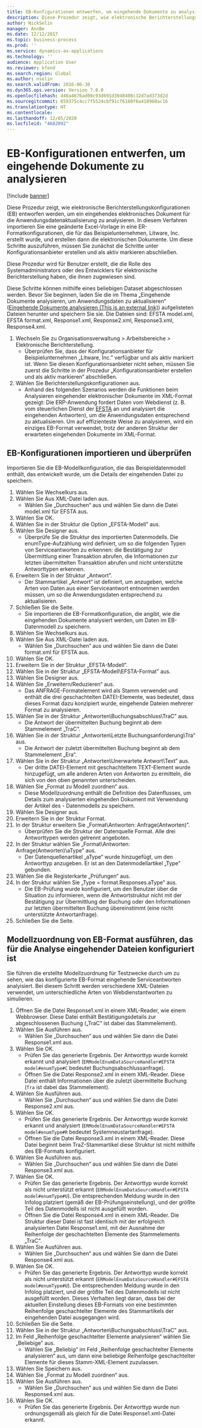```yaml
---
title: EB-Konfigurationen entwerfen, um eingehende Dokumente zu analysieren
description: Diese Prozedur zeigt, wie elektronische Berichterstellungskonfigurationen (EB) entworfen werden, um ein eingehendes elektronisches Dokument für die Anwendungsdatenaktualisierung zu analysieren.
author: NickSelin
manager: AnnBe
ms.date: 12/12/2017
ms.topic: business-process
ms.prod: ''
ms.service: dynamics-ax-applications
ms.technology: ''
audience: Application User
ms.reviewer: kfend
ms.search.region: Global
ms.author: nselin
ms.search.validFrom: 2016-06-30
ms.dyn365.ops.version: Version 7.0.0
ms.openlocfilehash: 446a4676ad00c93d691d3048408c32d7ad373d2d
ms.sourcegitcommit: 659375c4cc7f5524cbf91cf6160f6a410960ac16
ms.translationtype: HT
ms.contentlocale: 
ms.lasthandoff: 12/05/2020
ms.locfileid: "4682092"
---
```

# <a name="design-er-configurations-to-parse-incoming-documents"></a>EB-Konfigurationen entwerfen, um eingehende Dokumente zu analysieren

[!include [banner](../../includes/banner.md)]

Diese Prozedur zeigt, wie elektronische Berichterstellungskonfigurationen (EB) entworfen werden, um ein eingehendes elektronisches Dokument für die Anwendungsdatenaktualisierung zu analysieren. In diesem Verfahren importieren Sie eine geänderte Excel-Vorlage in eine ER-Formatkonfigurationen, die für das Beispielunternehmen, Litware, Inc. erstellt wurde, und erstellen dann die elektronischen Dokumente. Um diese Schritte auszuführen, müssen Sie zunächst die Schritte unter Konfigurationsanbieter erstellen und als aktiv markieren abschließen.

Diese Prozedur wird für Benutzer erstellt, die die Rolle des Systemadministrators oder des Entwicklers für elektronische Berichterstellung haben, die ihnen zugewiesen sind.

Diese Schritte können mithilfe eines beliebigen Dataset abgeschlossen werden. Bevor Sie beginnen, laden Sie die im Thema „Eingehende Dokumente analysieren, um Anwendungsdaten zu aktualisieren“ ([Eingehende Dokumente analysieren (This is an external link)](https://docs.microsoft.com/de-de/dynamics365/supply-chain/fin-ops-core/dev-itpro/analytics/parse-incoming-electronic-documents)) aufgelisteten Dateien herunter und speichern Sie sie. Die Dateien sind: EFSTA model.xml, EFSTA format.xml, Response1.xml, Response2.xml, Response3.xml, Response4.xml.

1. Wechseln Sie zu Organisationsverwaltung > Arbeitsbereiche > Elektronische Berichterstellung.
    * Überprüfen Sie, dass der Konfigurationsanbieter für Beispielunternehmen „Litware, Inc.” verfügbar und als aktiv markiert ist. Wenn Sie diesen Konfigurationsanbieter nicht sehen, müssen Sie zuerst die Schritte in der Prozedur „Konfigurationsanbieter erstellen und als aktiv markieren“ abschließen.
2. Wählen Sie Berichterstellungskonfigurationen aus.
    * Anhand des folgenden Szenarios werden die Funktionen beim Analysieren eingehender elektronischer Dokumente im XML-Format gezeigt: Die ERP-Anwendung fordert Daten vom Webdienst (z. B. vom steuerlichen Dienst der [EFSTA](http://efsta.org/) an und analysiert die eingehenden Antworten), um die Anwendungsdaten entsprechend zu aktualisieren. Um auf effizienteste Weise zu analysieren, wird ein einziges EB-Format verwendet, trotz der anderen Struktur der erwarteten eingehenden Dokumente im XML-Format.

## <a name="import-and-review-er-configurations"></a>EB-Konfigurationen importieren und überprüfen

Importieren Sie die EB-Modellkonfiguration, die das Beispieldatenmodell enthält, das entwickelt wurde, um die Details der eingehenden Datei zu speichern.

1. Wählen Sie Wechselkurs aus.
2. Wählen Sie Aus XML-Datei laden aus.
    * Wählen Sie „Durchsuchen“ aus und wählen Sie dann die Datei model.xml für EFSTA aus.
3. Wählen Sie OK.
4. Wählen Sie in der Struktur die Option „EFSTA-Modell” aus.
5. Wählen Sie Designer aus.
    * Überprüfe Sie die Struktur des importierten Datenmodells. Die enumType-Aufzählung wird definiert, um so die folgenden Typen von Serviceantworten zu erkennen: die Bestätigung zur Übermittlung einer Transaktion abrufen, die Informationen zur letzten übermittelten Transaktion abrufen und nicht unterstützte Antworttypen erkennen.
6. Erweitern Sie in der Struktur „Antwort”.
    * Der Stammartikel „Antwort“ ist definiert, um anzugeben, welche Arten von Daten aus einer Serviceantwort entnommen werden müssen, um so die Anwendungsdaten entsprechend zu aktualisieren.
7. Schließen Sie die Seite.
    * Sie importieren die EB-Formatkonfiguration, die angibt, wie die eingehenden Dokumente analysiert werden, um Daten im EB-Datenmodell zu speichern.
8. Wählen Sie Wechselkurs aus.
9. Wählen Sie Aus XML-Datei laden aus.
    * Wählen Sie „Durchsuchen“ aus und wählen Sie dann die Datei format.xml für EFSTA aus.
10. Wählen Sie OK.
11. Erweitern Sie in der Struktur „EFSTA-Modell”.
12. Wählen Sie in der Struktur „EFSTA-Modell\EFSTA-Format” aus.
13. Wählen Sie Designer aus.
14. Wählen Sie „Erweitern/Reduzieren“ aus.
    * Das ANFRAGE-Formatelement wird als Stamm verwendet und enthält die drei geschachtelten DATEI-Elemente, was bedeutet, dass dieses Format dazu konzipiert wurde, eingehende Dateien mehrerer Format zu analysieren.
15. Wählen Sie in der Struktur „Antworten\Buchungsabschluss\TraC” aus.
    * Die Antwort der übermittelten Buchung beginnt ab dem Stammelement „TraC“.
16. Wählen Sie in der Struktur „Antworten\Letzte Buchungsanforderung\Tra” aus.
    * Die Antwort der zuletzt übermittelten Buchung beginnt ab dem Stammelement „Era“.
17. Wählen Sie in der Struktur „Antworten\Unerwartete Antwort\Text” aus.
    * Der dritte DATEI-Element mit geschachteltem TEXT-Element wurde hinzugefügt, um alle anderen Arten von Antworten zu ermitteln, die sich von den oben genannten unterscheiden.
18. Wählen Sie „Format zu Modell zuordnen“ aus.
    * Diese Modellzuordnung enthält die Definition des Datenflusses, um Details zum analysierten eingehenden Dokument mit Verwendung der Artikel des - Datenmodells zu speichern.
19. Wählen Sie Designer aus.
20. Erweitern Sie in der Struktur Format.
21. In der Struktur erweitern Sie „Format\Antworten: Anfrage(Antworten)”.
    * Überprüfen Sie die Struktur der Datenquelle Format. Alle drei Antworttypen werden getrennt angeboten.
22. In der Struktur wählen Sie „Format\Antworten: Anfrage(Antworten)\aType” aus.
    * Der Datenquellenartikel „aType“ wurde hinzugefügt, um den Antworttyp anzugeben. Er ist an den Datenmodellartikel „Type“ gebunden.
23. Wählen Sie die Registerkarte „Prüfungen“ aus.
24. In der Struktur wählen Sie „Type = format.Responses.aType” aus.
    * Die EB-Prüfung wurde konfiguriert, um den Benutzer über die Situation zu informieren, wenn die Antwortstruktur nicht mit der Bestätigung zur Übermittlung der Buchung oder den Informationen zur letzten übermittelten Buchung übereinstimmt (eine nicht unterstützte Antwortanfrage).
25. Schließen Sie die Seite.

## <a name="run-model-mapping-of-er-format-configured-for-parsing-incoming-files"></a>Modellzuordnung von EB-Format ausführen, das für die Analyse eingehender Dateien konfiguriert ist

Sie führen die erstellte Modellzuordnung für Testzwecke durch um zu sehen, wie das konfigurierte EB-Format eingehende Serviceantworten analyisiert. Bei diesem Schritt werden verschiedene XML-Dateien verwendet, um unterschiedliche Arten von Webdienstantworten zu simulieren.

1. Öffnen Sie die Datei Response1.xml in einem XML-Reader, wie einem Webbrowser. Diese Datei enthält Bestätigungsdetails zur abgeschlossenen Buchung („TraC“ ist dabei das Stammelement).
2. Wählen Sie Ausführen aus.
    * Wählen Sie „Durchsuchen“ aus und wählen Sie dann die Datei Response1.xml aus.
3. Wählen Sie OK.
    * Prüfen Sie das generierte Ergebnis. Der Antworttyp wurde korrekt erkannt und analysiert (`ERModelEnumDataSourceHandler#EFSTA model#enumType#C` bedeutet Buchungsabschlussanfrage).
    * Öffnen Sie die Datei Response2.xml in einem XML-Reader. Diese Datei enthält Informationen über die zuletzt übermittelte Buchung (`Tra` ist dabei das Stammelement).
4. Wählen Sie Ausführen aus.
    * Wählen Sie „Durchsuchen“ aus und wählen Sie dann die Datei Response2.xml aus.
5. Wählen Sie OK.
    * Prüfen Sie das generierte Ergebnis. Der Antworttyp wurde korrekt erkannt und analysiert (`ERModelEnumDataSourceHandler#EFSTA model#enumType#R` bedeutet Systemneustartanfrage).
    * Öffnen Sie die Datei Response3.xml in einem XML-Reader. Diese Datei beginnt beim TraZ-Stammartikel diese Struktur ist nicht mithilfe des EB-Formats konfiguriert.
6. Wählen Sie Ausführen aus.
    * Wählen Sie „Durchsuchen“ aus und wählen Sie dann die Datei Response3.xml aus.
7. Wählen Sie OK.
    * Prüfen Sie das generierte Ergebnis. Der Antworttyp wurde korrekt als nicht unterstützt erkannt (`ERModelEnumDataSourceHandler#EFSTA model#enumType#U`). Die entsprechenden Meldung wurde in den Infolog platziert (gemäß der EB-Prüfungseinstellung), und der größte Teil des Datenmodells ist nicht ausgefüllt worden.
    * Öffnen Sie die Datei Response4.xml in einem XML-Reader. Die Struktur dieser Datei ist fast identisch mit der erfolgreich analysierten Datei Response1.xml, mit der Ausnahme der Reihenfolge der geschachtelten Elemente des Stammelements „TraC“.
8. Wählen Sie Ausführen aus.
    * Wählen Sie „Durchsuchen“ aus und wählen Sie dann die Datei Response4.xml aus.
9. Wählen Sie OK.
    * Prüfen Sie das generierte Ergebnis. Der Antworttyp wurde korrekt als nicht unterstützt erkannt (`ERModelEnumDataSourceHandler#EFSTA model#enumType#U`). Die entsprechenden Meldung wurde in den Infolog platziert, und der größte Teil des Datenmodells ist nicht ausgefüllt worden. Dieses Verhalten liegt daran, dass bei der aktuellen Einstellung dieses EB-Formats von eine bestimmten Reihenfolge geschachtelter Elemente des Stammartikels der eingehenden Datei ausgegangen wird.
10. Schließen Sie die Seite.
11. Wählen Sie in der Struktur „Antworten\Buchungsabschluss\TraC” aus.
12. Im Feld „Reihenfolge geschachtelter Elemente analysieren” wählen Sie „Beliebige” aus.
    * Wählen Sie „Beliebig“ im Feld „Reihenfolge geschachtelter Elemente analysieren“ aus, um dann eine beliebige Reihenfolge geschachtelter Elemente für dieses Stamm-XML-Element zuzulassen.
13. Wählen Sie Speichern aus.
14. Wählen Sie „Format zu Modell zuordnen“ aus.
15. Wählen Sie Ausführen aus.
    * Wählen Sie „Durchsuchen“ aus und wählen Sie dann die Datei Response4.xml aus.
16. Wählen Sie OK.
    * Prüfen Sie das generierte Ergebnis. Der Antworttyp wurde nun ordnungsgemäß als gleich für die Datei Response1.xml-Datei erkannt.
